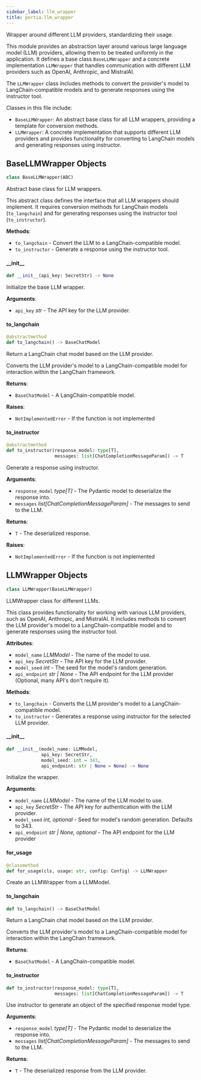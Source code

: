 ```yaml
---
sidebar_label: llm_wrapper
title: portia.llm_wrapper
---
```


Wrapper around different LLM providers, standardizing their usage.

This module provides an abstraction layer around various large language model (LLM) providers,
allowing them to be treated uniformly in the application. It defines a base class `BaseLLMWrapper`
and a concrete implementation `LLMWrapper` that handles communication with different LLM providers
such as OpenAI, Anthropic, and MistralAI.

The `LLMWrapper` class includes methods to convert the provider&#x27;s model to LangChain-compatible
models and to generate responses using the instructor tool.

Classes in this file include:

- `BaseLLMWrapper`: An abstract base class for all LLM wrappers, providing a template for conversion
methods.
- `LLMWrapper`: A concrete implementation that supports different LLM providers and provides
functionality for converting to LangChain models and generating responses using instructor.

## BaseLLMWrapper Objects

```python
class BaseLLMWrapper(ABC)
```

Abstract base class for LLM wrappers.

This abstract class defines the interface that all LLM wrappers should implement.
It requires conversion methods for LangChain models (`to_langchain`) and for generating
responses using the instructor tool (`to_instructor`).

**Methods**:

- `to_langchain` - Convert the LLM to a LangChain-compatible model.
- `to_instructor` - Generate a response using the instructor tool.

#### \_\_init\_\_

```python
def __init__(api_key: SecretStr) -> None
```

Initialize the base LLM wrapper.

**Arguments**:

- `api_key` _str_ - The API key for the LLM provider.

#### to\_langchain

```python
@abstractmethod
def to_langchain() -> BaseChatModel
```

Return a LangChain chat model based on the LLM provider.

Converts the LLM provider&#x27;s model to a LangChain-compatible model for interaction
within the LangChain framework.

**Returns**:

- `BaseChatModel` - A LangChain-compatible model.
  

**Raises**:

- `NotImplementedError` - If the function is not implemented

#### to\_instructor

```python
@abstractmethod
def to_instructor(response_model: type[T],
                  messages: list[ChatCompletionMessageParam]) -> T
```

Generate a response using instructor.

**Arguments**:

- `response_model` _type[T]_ - The Pydantic model to deserialize the response into.
- `messages` _list[ChatCompletionMessageParam]_ - The messages to send to the LLM.
  

**Returns**:

- `T` - The deserialized response.
  

**Raises**:

- `NotImplementedError` - If the function is not implemented

## LLMWrapper Objects

```python
class LLMWrapper(BaseLLMWrapper)
```

LLMWrapper class for different LLMs.

This class provides functionality for working with various LLM providers, such as OpenAI,
Anthropic, and MistralAI. It includes methods to convert the LLM provider&#x27;s model to a
LangChain-compatible model and to generate responses using the instructor tool.

**Attributes**:

- `model_name` _LLMModel_ - The name of the model to use.
- `api_key` _SecretStr_ - The API key for the LLM provider.
- `model_seed` _int_ - The seed for the model&#x27;s random generation.
- `api_endpoint` _str | None_ - The API endpoint for the LLM provider (Optional, many API&#x27;s don&#x27;t
  require it).
  

**Methods**:

- `to_langchain` - Converts the LLM provider&#x27;s model to a LangChain-compatible model.
- `to_instructor` - Generates a response using instructor for the selected LLM provider.

#### \_\_init\_\_

```python
def __init__(model_name: LLMModel,
             api_key: SecretStr,
             model_seed: int = 343,
             api_endpoint: str | None = None) -> None
```

Initialize the wrapper.

**Arguments**:

- `model_name` _LLMModel_ - The name of the LLM model to use.
- `api_key` _SecretStr_ - The API key for authentication with the LLM provider.
- `model_seed` _int, optional_ - Seed for model&#x27;s random generation. Defaults to 343.
- `api_endpoint` _str | None, optional_ - The API endpoint for the LLM provider

#### for\_usage

```python
@classmethod
def for_usage(cls, usage: str, config: Config) -> LLMWrapper
```

Create an LLMWrapper from a LLMModel.

#### to\_langchain

```python
def to_langchain() -> BaseChatModel
```

Return a LangChain chat model based on the LLM provider.

Converts the LLM provider&#x27;s model to a LangChain-compatible model for interaction
within the LangChain framework.

**Returns**:

- `BaseChatModel` - A LangChain-compatible model.

#### to\_instructor

```python
def to_instructor(response_model: type[T],
                  messages: list[ChatCompletionMessageParam]) -> T
```

Use instructor to generate an object of the specified response model type.

**Arguments**:

- `response_model` _type[T]_ - The Pydantic model to deserialize the response into.
- `messages` _list[ChatCompletionMessageParam]_ - The messages to send to the LLM.
  

**Returns**:

- `T` - The deserialized response from the LLM provider.

